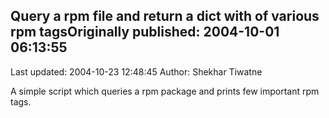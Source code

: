 ## Query a rpm file and return a dict with of various rpm tagsOriginally published: 2004-10-01 06:13:55 
Last updated: 2004-10-23 12:48:45 
Author: Shekhar Tiwatne 
 
A simple script which queries a rpm package and prints few important rpm tags.